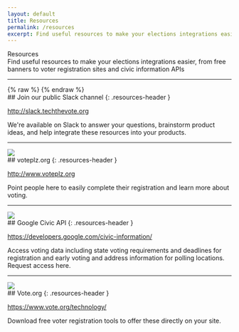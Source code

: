```yaml
---
layout: default
title: Resources
permalink: /resources
excerpt: Find useful resources to make your elections integrations easier, from free banners to voter registration sites and civic information APIs
---
```


<div class="page-title">
  Resources
  <div class="inner">
    Find useful resources to make your elections integrations easier, from free banners to voter registration sites and civic information APIs
  </div>
</div>

---

<div class="resource-item" markdown="1">

<div class="resource-image" markdown="1">

<div class="resource-slack-iframe slack" markdown="1">
{% raw %}
<script async defer src="http://slack.techthevote.org/slackin.js?large"></script>
{% endraw %}
</div>

</div>

<div class="resource-text" markdown="1">
## Join our public Slack channel
{: .resources-header }

<http://slack.techthevote.org>

We're available on Slack to answer your questions, brainstorm product ideas, and help integrate these resources into your products.

</div>

</div>

---

<div class="resource-item" markdown="1">

<div class="resource-image" markdown="1">
<a href="http://www.voteplz.org" class="resource-image-inner" markdown="1">
<img src="{{site.baseurl}}/assets/images/voteplz_logo.svg" class="voteplz" />
</a>
</div>

<div class="resource-text" markdown="1">
## voteplz.org
{: .resources-header }

<http://www.voteplz.org>

Point people here to easily complete their registration and learn more about voting.
</div>

</div>

---

<div class="resource-item" markdown="1">

<div class="resource-image" markdown="1">
<a href="https://developers.google.com/civic-information/" class="resource-image-inner" markdown="1">
<img src="{{site.baseurl}}/assets/images/Google_2015_logo.svg" class="google" />
</a>
</div>

<div class="resource-text" markdown="1">
## Google Civic API
{: .resources-header }

<https://developers.google.com/civic-information/>

Access voting data including state voting requirements and deadlines for registration and early voting and address information for polling locations. Request access here.
</div>

</div>

---

<div class="resource-item" markdown="1">

<div class="resource-image" markdown="1">
<a href="https://www.vote.org/technology/" class="resource-image-inner" markdown="1">
<img src="{{site.baseurl}}/assets/images/vote-logo.png" class="voteorg" />
</a>
</div>

<div class="resource-text" markdown="1">
## Vote.org
{: .resources-header }

<https://www.vote.org/technology/>

Download free voter registration tools to offer these directly on your site.
</div>

</div>
